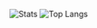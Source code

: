 ![Stats](https://github-readme-stats.vercel.app/api?username=LuK050&count_private=true&theme=github_dark&locale=ru&custom_title=Статистикa)
![Top Langs](https://github-readme-stats.vercel.app/api/top-langs/?username=LuK050&custom_title=Языки&theme=github_dark&langs_count=3)
